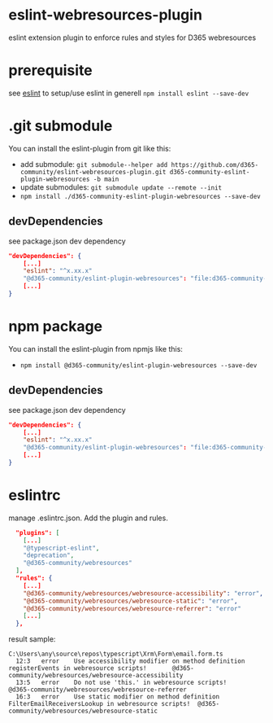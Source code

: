 # eslint-webresources-plugin
eslint extension plugin to enforce rules and styles for D365 webresources

# prerequisite
see [eslint](https://eslint.org/docs/latest/user-guide/getting-started) to setup/use eslint in generell
``npm install eslint --save-dev``

# .git submodule
You can install the eslint-plugin from git like this:

- add submodule: ``git submodule--helper add https://github.com/d365-community/eslint-webresources-plugin.git d365-community-eslint-plugin-webresources -b main``
- update submodules: ``git submodule update --remote --init``
- ``npm install ./d365-community-eslint-plugin-webresources --save-dev``

## devDependencies

see package.json dev dependency
```json
"devDependencies": {
    [...]
    "eslint": "^x.xx.x"
    "@d365-community/eslint-plugin-webresources": "file:d365-community-eslint-plugin-webresources",
    [...]
}
```

# npm package
You can install the eslint-plugin from npmjs like this:

- ``npm install @d365-community/eslint-plugin-webresources --save-dev``

## devDependencies
see package.json dev dependency

```json
"devDependencies": {
    [...]
    "eslint": "^x.xx.x"
    "@d365-community/eslint-plugin-webresources": "file:d365-community-eslint-plugin-webresources",
    [...]
}
```

# eslintrc
manage .eslintrc.json. Add the plugin and rules.

```json
  "plugins": [
    [...]
    "@typescript-eslint",
    "deprecation",
    "@d365-community/webresources"
  ],
  "rules": {
    [...]
    "@d365-community/webresources/webresource-accessibility": "error",
    "@d365-community/webresources/webresource-static": "error",
    "@d365-community/webresources/webresource-referrer": "error"
    [...]
  },
```

result sample:
```
C:\Users\any\source\repos\typescript\Xrm\Form\email.form.ts
  12:3   error    Use accessibility modifier on method definition registerEvents in webresource scripts!       @d365-community/webresources/webresource-accessibility
  13:5   error    Do not use 'this.' in webresource scripts!                                                   @d365-community/webresources/webresource-referrer
  16:3   error    Use static modifier on method definition FilterEmailReceiversLookup in webresource scripts!  @d365-community/webresources/webresource-static
```
